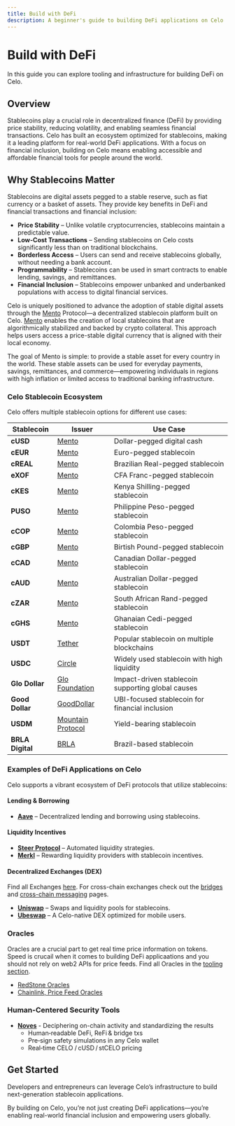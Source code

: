 ```yaml
---
title: Build with DeFi
description: A beginner's guide to building DeFi applications on Celo
---
```


# Build with DeFi

In this guide you can explore tooling and infrastructure for building DeFi on Celo.

## Overview  

Stablecoins play a crucial role in decentralized finance (DeFi) by providing price stability, reducing volatility, and enabling seamless financial transactions. Celo has built an ecosystem optimized for stablecoins, making it a leading platform for real-world DeFi applications. With a focus on financial inclusion, building on Celo means enabling accessible and affordable financial tools for people around the world.  

## Why Stablecoins Matter  

Stablecoins are digital assets pegged to a stable reserve, such as fiat currency or a basket of assets. They provide key benefits in DeFi and financial transactions and financial inclusion:  

- **Price Stability** – Unlike volatile cryptocurrencies, stablecoins maintain a predictable value.  
- **Low-Cost Transactions** – Sending stablecoins on Celo costs significantly less than on traditional blockchains.  
- **Borderless Access** – Users can send and receive stablecoins globally, without needing a bank account.  
- **Programmability** – Stablecoins can be used in smart contracts to enable lending, savings, and remittances.  
- **Financial Inclusion** – Stablecoins empower unbanked and underbanked populations with access to digital financial services.  

Celo is uniquely positioned to advance the adoption of stable digital assets through the [Mento](https://www.mento.org/) Protocol—a decentralized stablecoin platform built on Celo. [Mento](https://www.mento.org/) enables the creation of local stablecoins that are algorithmically stabilized and backed by crypto collateral. This approach helps users access a price-stable digital currency that is aligned with their local economy.

The goal of Mento is simple: to provide a stable asset for every country in the world. These stable assets can be used for everyday payments, savings, remittances, and commerce—empowering individuals in regions with high inflation or limited access to traditional banking infrastructure.

### Celo Stablecoin Ecosystem  

Celo offers multiple stablecoin options for different use cases:  

| Stablecoin       | Issuer                                             | Use Case                                          |
| ---------------- | -------------------------------------------------- | ------------------------------------------------- |
| **cUSD**         | [Mento](https://www.mentolabs.xyz/products)        | Dollar-pegged digital cash                        |
| **cEUR**         | [Mento](https://www.mentolabs.xyz/products)        | Euro-pegged stablecoin                            |
| **cREAL**        | [Mento](https://www.mentolabs.xyz/products)        | Brazilian Real-pegged stablecoin                  |
| **eXOF**         | [Mento](https://www.mentolabs.xyz/products)        | CFA Franc-pegged stablecoin                       |
| **cKES**         | [Mento](https://www.mentolabs.xyz/products)        | Kenya Shilling-pegged stablecoin                  |
| **PUSO**         | [Mento](https://www.mentolabs.xyz/products)        | Philippine Peso-pegged stablecoin                 |
| **cCOP**         | [Mento](https://www.mentolabs.xyz/products)        | Colombia Peso-pegged stablecoin                   |
| **cGBP**         | [Mento](https://www.mentolabs.xyz/products)        | Birtish Pound-pegged stablecoin                   |
| **cCAD**         | [Mento](https://www.mentolabs.xyz/products)        | Canadian Dollar-pegged stablecoin                   |
| **cAUD**         | [Mento](https://www.mentolabs.xyz/products)        | Australian Dollar-pegged stablecoin                   |
| **cZAR**         | [Mento](https://www.mentolabs.xyz/products)        | South African Rand-pegged stablecoin                   |
| **cGHS**         | [Mento](https://www.mentolabs.xyz/products)        | Ghanaian Cedi-pegged stablecoin                   |
| **USDT**         | [Tether](https://tether.to/en/)                    | Popular stablecoin on multiple blockchains        |
| **USDC**         | [Circle](https://www.circle.com/usdc)              | Widely used stablecoin with high liquidity        |
| **Glo Dollar**   | [Glo Foundation](https://www.glodollar.org/)       | Impact-driven stablecoin supporting global causes |
| **Good Dollar**  | [GoodDollar](https://www.gooddollar.org/)          | UBI-focused stablecoin for financial inclusion    |
| **USDM**         | [Mountain Protocol](https://mountainprotocol.com/) | Yield-bearing stablecoin                          |
| **BRLA Digital** | [BRLA](https://brla.digital/)                      | Brazil-based stablecoin                           |

### Examples of DeFi Applications on Celo  

Celo supports a vibrant ecosystem of DeFi protocols that utilize stablecoins:  

#### Lending & Borrowing  

- **[Aave](https://aave.com/)** – Decentralized lending and borrowing using stablecoins.  

#### Liquidity Incentives  

- **[Steer Protocol](https://steer.finance/)** – Automated liquidity strategies.  
- **[Merkl](https://app.merkl.xyz/)** – Rewarding liquidity providers with stablecoin incentives.

#### Decentralized Exchanges (DEX)

Find all Exchanges [here](/what-is-celo/using-celo/exchanges). For cross-chain exchanges check out the [bridges](/developer/bridges) and [cross-chain messaging](/developer/bridges/cross-chain-messaging) pages. 

- **[Uniswap](https://app.uniswap.org/)** – Swaps and liquidity pools for stablecoins.  
- **[Ubeswap](https://ubeswap.org/)** – A Celo-native DEX optimized for mobile users.  

### Oracles

Oracles are a crucial part to get real time price information on tokens. Speed is crucail when it comes to building DeFi applicaations and you should not rely on web2 APIs for price feeds. Find all Oracles in the [tooling section](/developer/oracles/indexer).

- [RedStone Oracles](/developer/oracles/redstone)
- [Chainlink, Price Feed Oracles](https://docs.chain.link/data-feeds/price-feeds/addresses?network=celo)

### Human-Centered Security Tools

- **[Noves](https://docs.noves.fi/reference/api-overview)** - Deciphering on-chain activity and standardizing the results
  - Human‑readable DeFi, ReFi & bridge txs
  - Pre‑sign safety simulations in any Celo wallet
  - Real‑time CELO / cUSD / stCELO pricing

## Get Started  

Developers and entrepreneurs can leverage Celo’s infrastructure to build next-generation stablecoin applications.  

By building on Celo, you’re not just creating DeFi applications—you’re enabling real-world financial inclusion and empowering users globally.  
